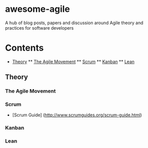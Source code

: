 # awesome-agile
A hub of blog posts, papers and discussion around Agile theory and practices for software developers

# Contents
  * [Theory](#theory)
  ** [The Agile Movement](#the-agile-movement)
  ** [Scrum](#scrum)
  ** [Kanban](#kanban)
  ** [Lean](#lean)

## Theory

### The Agile Movement

### Scrum

* [Scrum Guide] (http://www.scrumguides.org/scrum-guide.html)

### Kanban

### Lean
